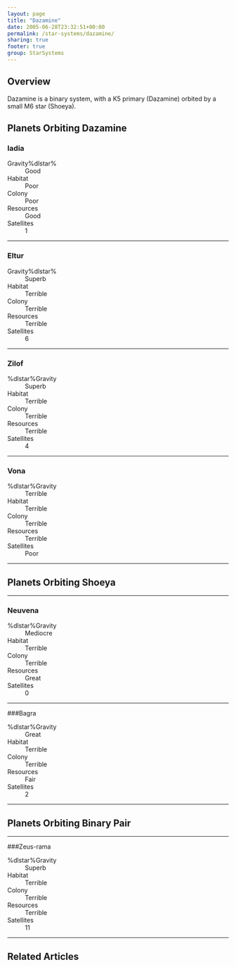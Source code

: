 ```yaml
---
layout: page
title: "Dazamine"
date: 2005-06-28T23:32:51+00:00
permalink: /star-systems/dazamine/
sharing: true
footer: true
group: StarSystems
---
```



## Overview

Dazamine is a binary system, with a K5 primary (Dazamine) orbited by a small M6 star (Shoeya).

## Planets Orbiting Dazamine

### Iadia

<dl><dt>Gravity%dlstar%</dt><dd> Good</dd>
<dt>Habitat</dt><dd> Poor</dd>
<dt>Colony</dt><dd> Poor</dd>
<dt>Resources</dt><dd> Good</dd>
<dt>Satellites</dt><dd> 1</dd>
</dl>

----

### Eltur

<dl><dt>Gravity%dlstar%</dt><dd> Superb</dd>
<dt>Habitat</dt><dd> Terrible</dd>
<dt>Colony</dt><dd> Terrible</dd>
<dt>Resources</dt><dd> Terrible</dd>
<dt>Satellites</dt><dd> 6</dd>
</dl>

----

### Zilof

<dl><dt>%dlstar%Gravity</dt><dd> Superb</dd>
<dt>Habitat</dt><dd> Terrible</dd>
<dt>Colony</dt><dd> Terrible</dd>
<dt>Resources</dt><dd> Terrible</dd>
<dt>Satellites</dt><dd> 4</dd>
</dl>

----

### Vona

<dl><dt>%dlstar%Gravity</dt><dd> Terrible</dd>
<dt>Habitat</dt><dd> Terrible</dd>
<dt>Colony</dt><dd> Terrible</dd>
<dt>Resources</dt><dd> Terrible</dd>
<dt>Satellites</dt><dd> Poor</dd>
</dl>

----

## Planets Orbiting Shoeya

----

### Neuvena

<dl><dt>%dlstar%Gravity</dt><dd> Mediocre</dd>
<dt>Habitat</dt><dd> Terrible</dd>
<dt>Colony</dt><dd> Terrible</dd>
<dt>Resources</dt><dd> Great</dd>
<dt>Satellites</dt><dd> 0</dd>
</dl>

----

###Bagra

<dl><dt>%dlstar%Gravity</dt><dd> Great</dd>
<dt>Habitat</dt><dd> Terrible</dd>
<dt>Colony</dt><dd> Terrible</dd>
<dt>Resources</dt><dd> Fair</dd>
<dt>Satellites</dt><dd> 2</dd>
</dl>

----

## Planets Orbiting Binary Pair

----

###Zeus-rama

<dl><dt>%dlstar%Gravity</dt><dd> Superb</dd>
<dt>Habitat</dt><dd> Terrible</dd>
<dt>Colony</dt><dd> Terrible</dd>
<dt>Resources</dt><dd> Terrible</dd>
<dt>Satellites</dt><dd> 11</dd>
</dl>

----

## Related Articles
